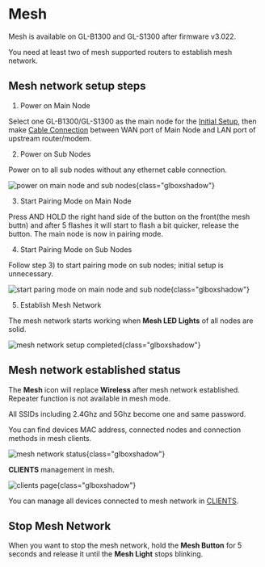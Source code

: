 # Mesh

Mesh is available on GL-B1300 and GL-S1300 after firmware v3.022.

You need at least two of mesh supported routers to establish mesh network.

## Mesh network setup steps

1) Power on Main Node

Select one GL-B1300/GL-S1300 as the main node for the [Initial Setup](first_time_setup.md), then make [Cable Connection](internet.md#1-cable) between WAN port of Main Node and LAN port of upstream router/modem.

2) Power on Sub Nodes

Power on to all sub nodes without any ethernet cable connection.

![power on main node and sub nodes](https://static.gl-inet.com/docs/router/en/3/setup/gl-b1300/mesh/b1300_mesh_1.jpg){class="glboxshadow"}

3) Start Pairing Mode on Main Node

Press AND HOLD the right hand side of the button on the front(the mesh buttn) and after 5 flashes it will start to flash a bit quicker, release the button. The main node is now in pairing mode.

4) Start Pairing Mode on Sub Nodes

Follow step 3) to start pairing mode on sub nodes; initial setup is unnecessary.

![start paring mode on main node and sub node](https://static.gl-inet.com/docs/router/en/3/setup/gl-b1300/mesh/b1300_mesh_2.jpg){class="glboxshadow"}

5) Establish Mesh Network

The mesh network starts working when **Mesh LED Lights** of all nodes are solid.

![mesh network setup completed](https://static.gl-inet.com/docs/router/en/3/setup/gl-b1300/mesh/b1300_mesh_3.jpg){class="glboxshadow"}

## Mesh network established status

The **Mesh** icon will replace **Wireless** after mesh network established. Repeater function is not available in mesh mode.

All SSIDs including 2.4Ghz and 5Ghz become one and same password.

You can find devices MAC address, connected nodes and connection methods in mesh clients.

![mesh network status](https://static.gl-inet.com/docs/router/en/3/setup/gl-b1300/mesh/mesh.png){class="glboxshadow"}

**CLIENTS** management in mesh.

![clients page](https://static.gl-inet.com/docs/router/en/3/setup/gl-b1300/clients/mesh-client.png){class="glboxshadow"}

You can manage all devices connected to mesh network in [CLIENTS](clients.md).

## Stop Mesh Network

When you want to stop the mesh network, hold the **Mesh Button** for 5 seconds and release it until the **Mesh Light** stops blinking.
